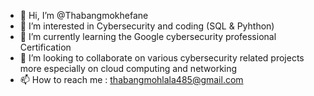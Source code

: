 - 👋 Hi, I’m @Thabangmokhefane
- 👀 I’m interested in Cybersecurity and coding (SQL & Pyhthon)
- 🌱 I’m currently learning the Google cybersecurity professional Certification
- 💞️ I’m looking to collaborate on various cybersecurity related projects more especially on cloud computing and networking
- 📫 How to reach me : thabangmohlala485@gmail.com

<!---
Thabangmokhefane/Thabangmokhefane is a ✨ special ✨ repository because its `README.md` (this file) appears on your GitHub profile.
You can click the Preview link to take a look at your changes.
--->
